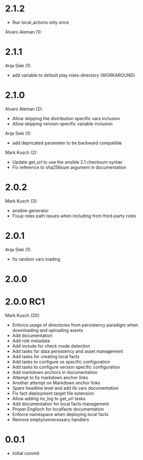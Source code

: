 # 2.1.2


* Run local_actions only once

Alvaro Aleman (1):
# 2.1.1
Anja Siek (1):

* add variable to default play roles-directory (WORKAROUND)

# 2.1.0

Alvaro Aleman (2):

* Allow skipping the distribution specific vars inclusion
* Allow skipping version-specific variable inclusion

Anja Siek (1):

* add depricated parameter to be backward compatible

Mark Kusch (2):

* Update get\_url to use the ansible 2.1 checksum syntax
* Fix reference to sha256sum argument in documentation

# 2.0.2

Mark Kusch (3):
* ansible-generator
* Fixup roles path issues when including from third-party roles

# 2.0.1

Anja Siek (1):

* fix random vars loading

# 2.0.0

# 2.0.0 RC1

Mark Kusch (20):

* Enforce usage of directories from persistency paradigm when downloading and uploading assets
* Add documentation
* Add role metadata
* Add include for check mode detection
* Add tasks for data persistency and asset management
* Add tasks for creating local facts
* Add tasks to configure os specific configuration
* Add tasks to configure version specific configuration
* Add markdown anchors in documentation
* Attempt to fix markdown anchor links
* Another attempt on Markdown anchor links
* Spare headline level and add lib vars documentation
* Fix fact deployment target file extension
* Allow adding no\_log to get\_url tasks
* Add documentation for local facts management
* Proper Englisch for localfacts documentation
* Enforce namespace when deploying local facts
* Remove empty/unnecessary handlers

# 0.0.1

* Initial commit


<!-- vim: set nofen ts=4 sw=4 et: -->
